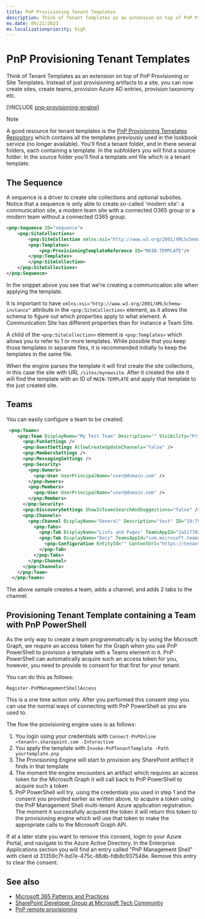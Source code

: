 ```yaml
---
title: PnP Provisioning Tenant Templates
description: Think of Tenant Templates as an extension on top of PnP Provisioning or Site Templates. Instead of just provisioning artifacts to a site, you can now create sites, create teams, provision Azure AD entries, provision taxonomy etc.
ms.date: 09/21/2023
ms.localizationpriority: high
---
```


# PnP Provisioning Tenant Templates

Think of Tenant Templates as an extension on top of PnP Provisioning or Site Templates. Instead of just provisioning artifacts to a site, you can now create sites, create teams, provision Azure AD entries, provision taxonomy etc.

[!INCLUDE [pnp-provisioning-engine](../../includes/snippets/open-source/pnp-provisioning-engine.md)]

> [!NOTE]
> A good resource for tenant templates is the [PnP Provisioning Templates Repository](https://github.com/sharepoint/sp-dev-provisioning-templates) which contains all the templates previously used in the lookbook service (no longer available). You'll find a tenant folder, and in there several folders, each containing a template. In the subfolders you will find a source folder. In the source folder you'll find a template.xml file which is a tenant template.

## The Sequence

A sequence is a driver to create site collections and optional subsites. Notice that a sequence is only able to create so-called 'modern site': a communication site, a modern team site with a connected O365 group or a modern team without a connected O365 group.

```xml
<pnp:Sequence ID="sequence">
    <pnp:SiteCollections>
        <pnp:SiteCollection xmlns:xsi="http://www.w3.org/2001/XMLSchema-instance" xsi:type="pnp:CommunicationSite" ProvisioningId="MAIN" SiteDesign="Topic" Title="My New Site" Description="" Url="/sites/mynewsite" IsHubSite="false" Owner="user@domain.com">
        <pnp:Templates>
            <pnp:ProvisioningTemplateReference ID="MAIN-TEMPLATE"/>
        </pnp:Templates>
        </pnp:SiteCollection>
    </pnp:SiteCollections>
</pnp:Sequence>
```

In the snippet above you see that we're creating a communication site when applying the template. 

It is important to have ```xmlns:xsi="http://www.w3.org/2001/XMLSchema-instance"``` attribute in the ```<pnp:SiteCollection>``` element, as it allows the schema to figure out which properties apply to what element. A Communication Site has different properties than for instance a Team Site.

A child of the ```<pnp:SiteCollection>``` element is ```<pnp:Templates>``` which allows you to refer to 1 or more templates. While possible that you keep those templates in separate files, it is recommended initially to keep the templates in the same file.

When the engine parses the template it will first create the site collections, in this case the site with URL ```/sites/mynewsite```. After it created the site it will find the template with an ID of ```MAIN-TEMPLATE``` and apply that template to the just created site.

## Teams

You can easily configure a team to be created:

```xml
 <pnp:Teams>
    <pnp:Team DisplayName="My Test Team" Description="" Visibility="Private" Photo="TeamData/TEAM_ef3020c6-1953-4367-b7c5-a6da8e24d049/photo_ef3020c6-1953-4367-b7c5-a6da8e24d049_432X432.jpg" Specialization="None">
      <pnp:FunSettings />
      <pnp:GuestSettings AllowCreateUpdateChannels="false" />
      <pnp:MembersSettings />
      <pnp:MessagingSettings />
      <pnp:Security>
        <pnp:Owners>
          <pnp:User UserPrincipalName="user@domain.com" />
        </pnp:Owners>
        <pnp:Members>
          <pnp:User UserPrincipalName="user@domain.com" />
        </pnp:Members>
      </pnp:Security>
      <pnp:DiscoverySettings ShowInTeamsSearchAndSuggestions="false" />
      <pnp:Channels>
        <pnp:Channel DisplayName="General" Description="test" ID="19:796d063baf3fad3ffa2231aeaf092c8fb9b44e@thread.skype">
          <pnp:Tabs>
            <pnp:Tab DisplayName="Lists and Pages" TeamsAppId="2a527703-1f6f-4559-a332-d8a7d288cd88"/>
            <pnp:Tab DisplayName="Docs" TeamsAppId="com.microsoft.teamspace.tab.files.sharepoint">
              <pnp:Configuration EntityId="" ContentUrl="https://tenant.sharepoint.com/sites/mynewsite/Shared%20Documents" RemoveUrl="" WebsiteUrl="" />
            </pnp:Tab>
          </pnp:Tabs>
        </pnp:Channel>
      </pnp:Channels>
    </pnp:Team>
  </pnp:Teams>
  ```

  The above sample creates a team, adds a channel, and adds 2 tabs to the channel.

## Provisioning Tenant Template containing a Team with PnP PowerShell

As the only way to create a team programmatically is by using the Microsoft Graph, we require an access token for the Graph when you use PnP PowerShell to provision a template with a Teams element in it. PnP PowerShell can automatically acquire such an access token for you, however, you need to provide to consent for that first for your tenant.

You can do this as follows:

```
Register-PnPManagementShellAccess
```

This is a one time action only. After you performed this consent step you can use the normal ways of connecting with PnP PowerShell as you are used to. 

The flow the provisioning engine uses is as follows:

1. You login using your credentials with `Connect-PnPOnline <tenant>.sharepoint.com -Interactive`
2. You apply the template with `Invoke-PnPTenantTemplate -Path yourtemplate.pnp`
3. The Provisioning Engine will start to provision any SharePoint artifact it finds in that template
4. The moment the engine encounters an artifact which requires an access token for the Microsoft Graph it will call back to PnP PowerShell to acquire such a token
5. PnP PowerShell will try, using the credentials you used in step 1 and the consent you provided earlier as written above, to acquire a token using the PnP Management Shell multi-tenant Azure application registration. The moment it successfully acquired the token it will return this token to the provisioning engine which will use that token to make the appropriate calls to the Microsoft Graph API.

If at a later state you want to remove this consent, login to your Azure Portal, and navigate to the Azure Active Directory. In the Enterprise Applications section you will find an entry called "PnP Management Shell" with client id 31359c7f-bd7e-475c-86db-fdb8c937548e. Remove this entry to clear the consent.

## See also

- [Microsoft 365 Patterns and Practices](https://pnp.github.io/)
- [SharePoint Developer Group at Microsoft Tech Community](https://techcommunity.microsoft.com/t5/SharePoint-Developer/bd-p/SharePointDev) 
- [PnP remote provisioning](pnp-remote-provisioning.md)